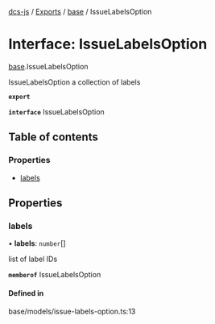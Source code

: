[dcs-js](../README.md) / [Exports](../modules.md) / [base](../modules/base.md) / IssueLabelsOption

# Interface: IssueLabelsOption

[base](../modules/base.md).IssueLabelsOption

IssueLabelsOption a collection of labels

**`export`**

**`interface`** IssueLabelsOption

## Table of contents

### Properties

- [labels](base.IssueLabelsOption.md#labels)

## Properties

### <a id="labels" name="labels"></a> labels

• **labels**: `number`[]

list of label IDs

**`memberof`** IssueLabelsOption

#### Defined in

base/models/issue-labels-option.ts:13

